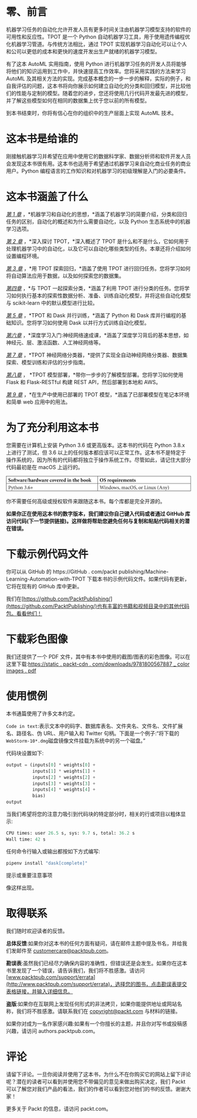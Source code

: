 # 零、前言

机器学习任务的自动化允许开发人员有更多时间关注由机器学习模型支持的软件的可用性和反应性。TPOT 是一个 Python 自动机器学习工具，用于使用遗传编程优化机器学习管道。与传统方法相比，通过 TPOT 实现机器学习自动化可以让个人和公司以更低的成本和更快的速度开发出生产就绪的机器学习模型。

有了这本 AutoML 实用指南，使用 Python 进行机器学习任务的开发人员将能够将他们的知识运用到工作中，并快速提高工作效率。您将采用实践的方法来学习 AutoML 及其相关方法的实现。完成基本概念的一步一步的解释，实际的例子，和自我评估的问题，这本书将向你展示如何建立自动化的分类和回归模型，并比较他们的性能与定制的模型。随着您的进步，您还将使用几行代码开发最先进的模型，并了解这些模型如何在相同的数据集上优于您以前的所有模型。

到本书结束时，你将有信心在你的组织中的生产层面上实现 AutoML 技术。

# 这本书是给谁的

刚接触机器学习并希望在应用中使用它的数据科学家、数据分析师和软件开发人员会发现这本书很有用。这本书也适用于希望通过机器学习来自动化商业任务的商业用户。Python 编程语言的工作知识和对机器学习的初级理解是入门的必要条件。

# 这本书涵盖了什么

[*第 1 章*](B16954_01_Final_SK_ePub.xhtml#_idTextAnchor014) ，*机器学习和自动化的思想，*涵盖了机器学习的简要介绍，分类和回归任务的区别，自动化的概述和为什么需要自动化，以及 Python 生态系统中的机器学习选项。

[*第 2 章*](B16954_02_Final_SK_ePub.xhtml#_idTextAnchor036) ，*深入探讨 TPOT，*深入概述了 TPOT 是什么和不是什么，它如何用于处理机器学习中的自动化，以及它可以自动化哪些类型的任务。本章还将介绍如何设置编程环境。

[*第 3 章*](B16954_03_Final_SK_ePub.xhtml#_idTextAnchor051) ，*用 TPOT 探索回归，*涵盖了使用 TPOT 进行回归任务。您将学习如何将自动算法应用于数据，以及如何探索您的数据集。

[*第四章*](B16954_04_Final_SK_ePub.xhtml#_idTextAnchor058) ，*与 TPOT 一起探索分类，*涵盖了利用 TPOT 进行分类的任务。您将学习如何执行基本的探索性数据分析、准备、训练自动化模型，并将这些自动化模型与 scikit-learn 中的默认模型进行比较。

[*第 5 章*](B16954_05_Final_SK_ePub.xhtml#_idTextAnchor065) ，*TPOT 和 Dask 并行训练，*涵盖了 Python 和 Dask 库并行编程的基础知识。您将学习如何使用 Dask 以并行方式训练自动化模型。

[*第六章*](B16954_06_Final_SK_ePub.xhtml#_idTextAnchor073) ，*深度学习入门:神经网络速成课，*涵盖了深度学习背后的基本思想，如神经元、层、激活函数、人工神经网络等。

[*第 7 章*](B16954_07_Final_SK_ePub.xhtml#_idTextAnchor086) ，*TPOT 神经网络分类器，*提供了实现全自动神经网络分类器、数据集探索、模型训练和评估的分步指南。

[*第八章*](B16954_08_Final_SK_ePub.xhtml#_idTextAnchor093) ， *TPOT 模型部署，*带你一步步的了解模型部署。您将学习如何使用 Flask 和 Flask-RESTful 构建 REST API，然后部署到本地和 AWS。

[*第 9 章*](B16954_09_Final_SK_ePub.xhtml#_idTextAnchor102) ，*在生产中使用已部署的 TPOT 模型，*涵盖了已部署模型在笔记本环境和简单 web 应用中的用法。

# 为了充分利用这本书

您需要在计算机上安装 Python 3.6 或更高版本。这本书的代码在 Python 3.8.x 上进行了测试，但 3.6 以上的任何版本都应该可以正常工作。这本书不是特定于操作系统的，因为所有的代码都将独立于操作系统工作。尽管如此，请记住大部分代码最初是在 macOS 上运行的。

![](img/preface_table.jpg)

你不需要任何高级或授权软件来跟随这本书。每个库都是完全开源的。

**如果你正在使用这本书的数字版本，我们建议你自己键入代码或者通过 GitHub 库访问代码(下一节提供链接)。这样做将帮助您避免任何与复制和粘贴代码相关的潜在错误。**

# 下载示例代码文件

你可以从 GitHub 的 https://GitHub . com/packt publishing/Machine-Learning-Automation-with-TPOT 下载本书的示例代码文件。如果代码有更新，它将在现有的 GitHub 库中更新。

我们在[https://github.com/PacktPublishing/](https://github.com/PacktPublishing/)也有丰富的书籍和视频目录中的其他代码包。看看他们！

# 下载彩色图像

我们还提供了一个 PDF 文件，其中有本书中使用的截图/图表的彩色图像。可以在这里下载:[https://static . packt-cdn . com/downloads/9781800567887 _ color images . pdf](_ColorImages.pdf)

# 使用惯例

本书通篇使用了许多文本约定。

`Code in text`:表示文本中的码字、数据库表名、文件夹名、文件名、文件扩展名、路径名、伪 URL、用户输入和 Twitter 句柄。下面是一个例子:“将下载的`WebStorm-10*.dmg`磁盘镜像文件挂载为系统中的另一个磁盘。”

代码块设置如下:

```py
output = (inputs[0] * weights[0] + 
          inputs[1] * weights[1] + 
          inputs[2] * weights[2] +
          inputs[3] * weights[3] +
          inputs[4] * weights[4] + 
          bias)
output
```

当我们希望将您的注意力吸引到代码块的特定部分时，相关的行或项目以粗体显示:

```py
CPU times: user 26.5 s, sys: 9.7 s, total: 36.2 s
Wall time: 42 s
```

任何命令行输入或输出都按如下方式编写:

```py
pipenv install "dask[complete]"
```

提示或重要注意事项

像这样出现。

# 取得联系

我们随时欢迎读者的反馈。

**总体反馈**:如果你对这本书的任何方面有疑问，请在邮件主题中提及书名，并给我们发邮件至 customercare@packtpub.com。

**勘误表**:虽然我们已经尽力确保内容的准确性，但错误还是会发生。如果你在这本书里发现了一个错误，请告诉我们，我们将不胜感激。请访问[www.packtpub.com/support/errata](http://www.packtpub.com/support/errata)，选择您的图书，点击勘误表提交表格链接，并输入详细信息。

**盗版**:如果你在互联网上发现任何形式的非法拷贝，如果你能提供地址或网站名称，我们将不胜感激。请联系我们在 copyright@packt.com 与材料的链接。

如果你对成为一名作家感兴趣:如果有一个你擅长的主题，并且你对写书或投稿感兴趣，请访问 authors.packtpub.com。

# 评论

请留下评论。一旦你阅读并使用了这本书，为什么不在你购买它的网站上留下评论呢？潜在的读者可以看到并使用您不带偏见的意见来做出购买决定，我们 Packt 可以了解您对我们产品的看法，我们的作者可以看到您对他们的书的反馈。谢谢大家！

更多关于 Packt 的信息，请访问 packt.com。